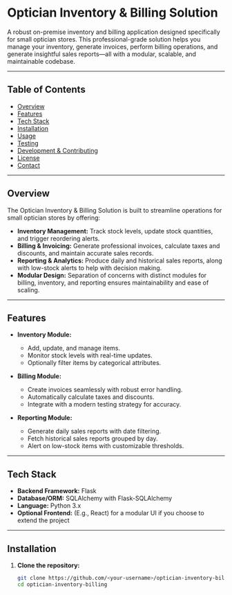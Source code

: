 # Optician Inventory & Billing Solution

A robust on-premise inventory and billing application designed specifically for small optician stores. This professional-grade solution helps you manage your inventory, generate invoices, perform billing operations, and generate insightful sales reports—all with a modular, scalable, and maintainable codebase.

---

## Table of Contents

- [Overview](#overview)
- [Features](#features)
- [Tech Stack](#tech-stack)
- [Installation](#installation)
- [Usage](#usage)
- [Testing](#testing)
- [Development & Contributing](#development--contributing)
- [License](#license)
- [Contact](#contact)

---

## Overview

The Optician Inventory & Billing Solution is built to streamline operations for small optician stores by offering:

- **Inventory Management:** Track stock levels, update stock quantities, and trigger reordering alerts.
- **Billing & Invoicing:** Generate professional invoices, calculate taxes and discounts, and maintain accurate sales records.
- **Reporting & Analytics:** Produce daily and historical sales reports, along with low-stock alerts to help with decision making.
- **Modular Design:** Separation of concerns with distinct modules for billing, inventory, and reporting ensures maintainability and ease of scaling.

---

## Features

- **Inventory Module:**
  - Add, update, and manage items.
  - Monitor stock levels with real-time updates.
  - Optionally filter items by categorical attributes.

- **Billing Module:**
  - Create invoices seamlessly with robust error handling.
  - Automatically calculate taxes and discounts.
  - Integrate with a modern testing strategy for accuracy.

- **Reporting Module:**
  - Generate daily sales reports with date filtering.
  - Fetch historical sales reports grouped by day.
  - Alert on low-stock items with customizable thresholds.

---

## Tech Stack

- **Backend Framework:** Flask
- **Database/ORM:** SQLAlchemy with Flask-SQLAlchemy
- **Language:** Python 3.x
- **Optional Frontend:** (E.g., React) for a modular UI if you choose to extend the project

---

## Installation

1. **Clone the repository:**

   ```bash
   git clone https://github.com/<your-username>/optician-inventory-billing.git
   cd optician-inventory-billing
